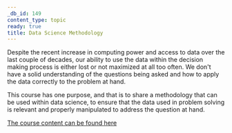 ```yaml
---
_db_id: 149
content_type: topic
ready: true
title: Data Science Methodology
---
```


Despite the recent increase in computing power and access to data over the last couple of decades, our ability to use the data within the decision making process is either lost or not maximized at all too often. We don't have a solid understanding of the questions being asked and how to apply the data correctly to the problem at hand.

This course has one purpose, and that is to share a methodology that can be used within data science, to ensure that the data used in problem solving is relevant and properly manipulated to address the question at hand. 

[The course content can be found here](https://cognitiveclass.ai/courses/data-science-methodology-2)